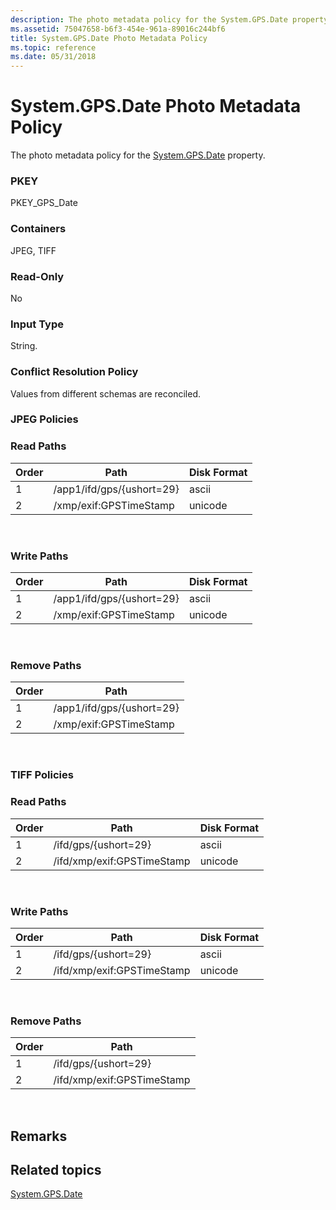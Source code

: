 ```yaml
---
description: The photo metadata policy for the System.GPS.Date property.
ms.assetid: 75047658-b6f3-454e-961a-89016c244bf6
title: System.GPS.Date Photo Metadata Policy
ms.topic: reference
ms.date: 05/31/2018
---
```


# System.GPS.Date Photo Metadata Policy

The photo metadata policy for the [System.GPS.Date](../properties/props-system-gps-date.md) property.

### PKEY

PKEY\_GPS\_Date

### Containers

JPEG, TIFF

### Read-Only

No

### Input Type

String.

### Conflict Resolution Policy

Values from different schemas are reconciled.

### JPEG Policies

### Read Paths



| Order | Path                      | Disk Format |
|-------|---------------------------|-------------|
| 1     | /app1/ifd/gps/{ushort=29} | ascii       |
| 2     | /xmp/exif:GPSTimeStamp    | unicode     |



 

### Write Paths



| Order | Path                      | Disk Format |
|-------|---------------------------|-------------|
| 1     | /app1/ifd/gps/{ushort=29} | ascii       |
| 2     | /xmp/exif:GPSTimeStamp    | unicode     |



 

### Remove Paths



| Order | Path                      |
|-------|---------------------------|
| 1     | /app1/ifd/gps/{ushort=29} |
| 2     | /xmp/exif:GPSTimeStamp    |



 

### TIFF Policies

### Read Paths



| Order | Path                       | Disk Format |
|-------|----------------------------|-------------|
| 1     | /ifd/gps/{ushort=29}       | ascii       |
| 2     | /ifd/xmp/exif:GPSTimeStamp | unicode     |



 

### Write Paths



| Order | Path                       | Disk Format |
|-------|----------------------------|-------------|
| 1     | /ifd/gps/{ushort=29}       | ascii       |
| 2     | /ifd/xmp/exif:GPSTimeStamp | unicode     |



 

### Remove Paths



| Order | Path                       |
|-------|----------------------------|
| 1     | /ifd/gps/{ushort=29}       |
| 2     | /ifd/xmp/exif:GPSTimeStamp |



 

## Remarks

## Related topics

<dl> <dt>

[System.GPS.Date](../properties/props-system-gps-date.md)
</dt> </dl>

 

 
